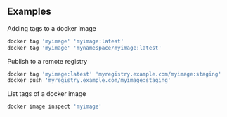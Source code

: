 ## Examples
Adding tags to a docker image
```powershell
docker tag 'myimage' 'myimage:latest'
docker tag 'myimage' 'mynamespace/myimage:latest'
```

Publish to a remote registry
```powershell
docker tag 'myimage:latest' 'myregistry.example.com/myimage:staging'
docker push 'myregistry.example.com/myimage:staging'
```

List tags of a docker image
```powershell
docker image inspect 'myimage'
```
